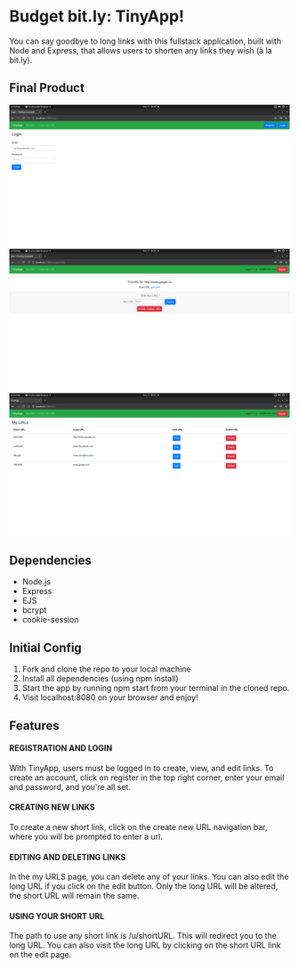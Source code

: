 # Budget bit.ly: TinyApp!

You can say goodbye to long links with this fullstack application, built with Node and Express, that allows users to shorten any links they wish (à la bit.ly).

## Final Product
!["login page"](https://github.com/hjonsu/tinyapp/blob/master/docs/login_page.png)
!["short url and edit page"](https://github.com/hjonsu/tinyapp/blob/master/docs/url_shorturl.png)
!["urls page for logged in user"](https://github.com/hjonsu/tinyapp/blob/master/docs/url_index_page.png)

## Dependencies
* Node.js
* Express
* EJS
* bcrypt
* cookie-session

## Initial Config
1. Fork and clone the repo to your local machine
2. Install all dependencies (using npm install)
3. Start the app by running npm start from your terminal in the cloned repo.
4. Visit localhost:8080 on your browser and enjoy!

## Features
#### REGISTRATION AND LOGIN
With TinyApp, users must be logged in to create, view, and edit links. To create an account, click on register in the top right corner, enter your email and password, and you're all set.

#### CREATING NEW LINKS
To create a new short link, click on the create new URL navigation bar, where you will be prompted to enter a url.

#### EDITING AND DELETING LINKS
In the my URLS page, you can delete any of your links. You can also edit the long URL if you click on the edit button. Only the long URL will be altered, the short URL will remain the same.

#### USING YOUR SHORT URL
The path to use any short link is /u/shortURL. This will redirect you to the long URL. You can also visit the long URL by clicking on the short URL link on the edit page.